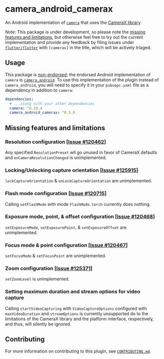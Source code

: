 # camera\_android\_camerax

An Android implementation of [`camera`][1] that uses the [CameraX library][2].

*Note*: This package is under development, so please note the
[missing features and limitations](#missing-features-and-limitations), but
otherwise feel free to try out the current implementation and provide any
feedback by filing issues under [`flutter/flutter`][5] with `[camerax]` in
the title, which will be actively triaged.

## Usage

This package is [non-endorsed][3]; the endorsed Android implementation of `camera`
is [`camera_android`][4]. To use this implementation of the plugin instead of
`camera_android`, you will need to specify it in your `pubsepc.yaml` file as a
dependency in addition to `camera`:

```yaml
dependencies:
  # ...along with your other dependencies
  camera: ^0.10.4
  camera_android_camerax: ^0.5.0
```

## Missing features and limitations

### Resolution configuration \[[Issue #120462][120462]\]

Any specified `ResolutionPreset` wll go unused in favor of CameraX defaults and
`onCameraResolutionChanged` is unimplemented.

### Locking/Unlocking capture orientation \[[Issue #125915][125915]\]

`lockCaptureOrientation` & `unLockCaptureOrientation` are unimplemented.

### Flash mode configuration \[[Issue #120715][120715]\]

Calling `setFlashMode` with mode `FlashMode.torch` currently does nothing.

### Exposure mode, point, & offset configuration \[[Issue #120468][120468]\]

`setExposureMode`, `setExposurePoint`, & `setExposureOffset` are unimplemented.

### Focus mode & point configuration \[[Issue #120467][120467]\]

`setFocusMode` & `setFocusPoint` are unimplemented.

### Zoom configuration \[[Issue #125371][125371]\]

`setZoomLevel` is unimplemented.

### Setting maximum duration and stream options for video capture

Calling `startVideoCapturing` with `VideoCaptureOptions` configured with
`maxVideoDuration` and `streamOptions` is currently unsupported do to the
limitations of the CameraX library and the platform interface, respectively,
and thus, will silently be ignored.

## Contributing

For more information on contributing to this plugin, see [`CONTRIBUTING.md`](CONTRIBUTING.md).

<!-- Links -->

[1]: https://pub.dev/packages/camera
[2]: https://developer.android.com/training/camerax
[3]: https://docs.flutter.dev/packages-and-plugins/developing-packages#non-endorsed-federated-plugin
[4]: https://pub.dev/packages/camera_android
[5]: https://github.com/flutter/flutter/issues/new/choose
[120462]: https://github.com/flutter/flutter/issues/120462
[125915]: https://github.com/flutter/flutter/issues/125915
[120715]: https://github.com/flutter/flutter/issues/120715
[120468]: https://github.com/flutter/flutter/issues/120468
[120467]: https://github.com/flutter/flutter/issues/120467
[125371]: https://github.com/flutter/flutter/issues/125371
[126477]: https://github.com/flutter/flutter/issues/126477
[127896]: https://github.com/flutter/flutter/issues/127896
